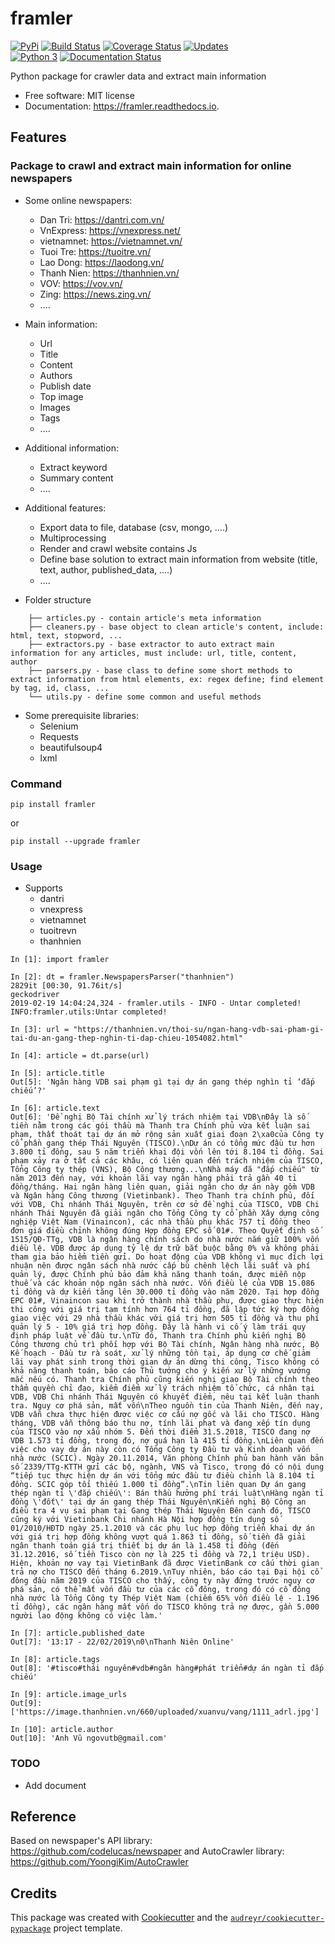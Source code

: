 framler
=======

[![PyPi](https://img.shields.io/pypi/v/framler.svg)](https://pypi.python.org/pypi/framler) 
[![Build Status](https://travis-ci.org/huyhoang17/framler.svg?branch=master)](https://travis-ci.org/huyhoang17/framler) 
[![Coverage Status](https://coveralls.io/repos/github/huyhoang17/framler/badge.svg?branch=master)](https://coveralls.io/github/huyhoang17/framler?branch=master)
[![Updates](https://pyup.io/repos/github/huyhoang17/framler/shield.svg)](https://pyup.io/repos/github/huyhoang17/framler/)  
[![Python 3](https://pyup.io/repos/github/huyhoang17/framler/python-3-shield.svg)](https://pyup.io/repos/github/huyhoang17/framler/)
[![Documentation Status](https://readthedocs.org/projects/framler/badge/?version=latest)](https://framler.readthedocs.io/en/latest/?badge=latest)


Python package for crawler data and extract main information 

- Free software: MIT license
- Documentation: https://framler.readthedocs.io.


Features
--------

### Package to crawl and extract main information for online newspapers

- Some online newspapers:
    - Dan Tri: https://dantri.com.vn/
    - VnExpress: https://vnexpress.net/
    - vietnamnet: https://vietnamnet.vn/
    - Tuoi Tre: https://tuoitre.vn/
    - Lao Dong: https://laodong.vn/
    - Thanh Nien: https://thanhnien.vn/
    - VOV: https://vov.vn/
    - Zing: https://news.zing.vn/
    - .... 

- Main information:
    - Url
    - Title
    - Content
    - Authors
    - Publish date
    - Top image
    - Images
    - Tags
    - ....

- Additional information:
    - Extract keyword
    - Summary content  
    - .... 

- Additional features:
    - Export data to file, database (csv, mongo, ....)
    - Multiprocessing
    - Render and crawl website contains Js
    - Define base solution to extract main information from website (title, text, author, published_data, ....)
    - ....

- Folder structure
```
    ├── articles.py - contain article's meta information 
    ├── cleaners.py - base object to clean article's content, include: html, text, stopword, ...
    ├── extractors.py - base extractor to auto extract main information for any articles, must include: url, title, content, author
    ├── parsers.py - base class to define some short methods to extract information from html elements, ex: regex define; find element by tag, id, class, ...
    └── utils.py - define some common and useful methods
```

- Some prerequisite libraries:
    - Selenium
    - Requests
    - beautifulsoup4
    - lxml

### Command

```
pip install framler
```

or

```
pip install --upgrade framler
```

### Usage

- Supports
    - dantri
    - vnexpress
    - vietnamnet
    - tuoitrevn
    - thanhnien

```
In [1]: import framler                                                                                                                                                                                              

In [2]: dt = framler.NewspapersParser("thanhnien")                                                                                                                                                                                 
2829it [00:30, 91.76it/s] 
geckodriver
2019-02-19 14:04:24,324 - framler.utils - INFO - Untar completed!
INFO:framler.utils:Untar completed!

In [3]: url = "https://thanhnien.vn/thoi-su/ngan-hang-vdb-sai-pham-gi-tai-du-an-gang-thep-nghin-ti-dap-chieu-1054082.html"                                                                       

In [4]: article = dt.parse(url)                                                                                                                                                                                     

In [5]: article.title                                                                                                                                                                                               
Out[5]: 'Ngân hàng VDB sai phạm gì tại dự án gang thép nghìn tỉ ‘đắp chiếu’?'

In [6]: article.text                                                                                                                                                                                                
Out[6]: 'Đề nghị Bộ Tài chính xử lý trách nhiệm tại VDB\nĐây là số tiền nằm trong các gói thầu mà Thanh tra Chính phủ vừa kết luận sai phạm, thất thoát tại dự án mở rộng sản xuất giai đoạn 2\xa0của Công ty cổ phần gang thép Thái Nguyên (TISCO).\nDự án có tổng mức đầu tư hơn 3.800 tỉ đồng, sau 5 năm triển khai đội vốn lên tới 8.104 tỉ đồng. Sai phạm xảy ra ở tất cả các khâu, có liên quan đến trách nhiệm của TISCO, Tổng Công ty thép (VNS), Bộ Công thương...\nNhà máy đã "đắp chiếu" từ năm 2013 đến nay, với khoản lãi vay ngân hàng phải trả gần 40 tỉ đồng/tháng. Hai ngân hàng liên quan, giải ngân cho dự án này gồm VDB và Ngân hàng Công thương (Vietinbank). Theo Thanh tra chính phủ, đối với VDB, Chi nhánh Thái Nguyên, trên cơ sở đề nghị của TISCO, VDB Chi nhánh Thái Nguyên đã giải ngân cho Tổng Công ty cổ phần Xây dựng công nghiệp Việt Nam (Vinaincon), các nhà thầu phụ khác 757 tỉ đồng theo đơn giá điều chỉnh không đúng Hợp đồng EPC số 01#. Theo Quyết định số 1515/QĐ-TTg, VDB là ngân hàng chính sách do nhà nước nắm giữ 100% vốn điều lệ. VDB được áp dụng tỷ lệ dự trữ bắt buộc bằng 0% và không phải tham gia bảo hiểm tiền gửi. Do hoạt động của VDB không vì mục đích lợi nhuận nên được ngân sách nhà nước cấp bù chênh lệch lãi suất và phí quản lý, được Chính phủ bảo đảm khả năng thanh toán, được miễn nộp thuế và các khoản nộp ngân sách nhà nước. Vốn điều lệ của VDB 15.086 tỉ đồng và dự kiến tăng lên 30.000 tỉ đồng vào năm 2020. Tại hợp đồng EPC 01#, Vinaincon sau khi trở thành nhà thầu phụ, được giao thực hiện thi công với giá trị tạm tính hơn 764 tỉ đồng, đã lập tức ký hợp đồng giao việc với 29 nhà thầu khác với giá trị hơn 505 tỉ đồng và thu phí quản lý 5 - 10% giá trị hợp đồng. Đây là hành vi cố ý làm trái quy định pháp luật về đầu tư.\nTừ đó, Thanh tra Chính phủ kiến nghị Bộ Công thương chủ trì phối hợp với Bộ Tài chính, Ngân hàng nhà nước, Bộ Kế hoạch - Đầu tư rà soát, xử lý những tồn tại, áp dụng cơ chế giảm lãi vay phát sinh trong thời gian dự án dừng thi công, Tisco không có khả năng thanh toán, báo cáo Thủ tướng cho ý kiến xử lý những vướng mắc nếu có. Thanh tra Chính phủ cũng kiến nghị giao Bộ Tài chính theo thẩm quyền chỉ đạo, kiểm điểm xử lý trách nhiệm tổ chức, cá nhân tại VDB, VDB Chi nhánh Thái Nguyên có khuyết điểm, nêu tại kết luận thanh tra. Nguy cơ phá sản, mất vốn\nTheo nguồn tin của Thanh Niên, đến nay, VDB vẫn chưa thực hiện được việc cơ cấu nợ gốc và lãi cho TISCO. Hàng tháng, VDB vẫn thông báo thu nợ, tính lãi phạt và đang xếp tín dụng của TISCO vào nợ xấu nhóm 5. Đến thời điểm 31.5.2018, TISCO đang nợ VDB 1.573 tỉ đồng, trong đó, nợ quá hạn là 415 tỉ đồng.\nLiên quan đến việc cho vay dự án này còn có Tổng Công ty Đầu tư và Kinh doanh vốn nhà nước (SCIC). Ngày 20.11.2014, Văn phòng Chính phủ ban hành văn bản số 2339/TTg-KTTH gửi các bộ, ngành, VNS và Tisco, trong đó có nội dung “tiếp tục thực hiện dự án với tổng mức đầu tư điều chỉnh là 8.104 tỉ đồng. SCIC góp tối thiếu 1.000 tỉ đồng”.\nTin liên quan Dự án gang thép ngàn tỉ \'đắp chiếu\': Bán thầu hưởng phí trái luật\nHàng ngàn tỉ đồng \'đốt\' tại dự án gang thép Thái Nguyên\nKiến nghị Bộ Công an điều tra 4 vụ sai phạm tại Gang thép Thái Nguyên Bên cạnh đó, TISCO cũng ký với Vietinbank Chi nhánh Hà Nội hợp đồng tín dụng số 01/2010/HĐTD ngày 25.1.2010 và các phụ lục hợp đồng triển khai dự án với giá trị hợp đồng không vượt quá 1.863 tỉ đồng, số tiền đã giải ngân thanh toán giá trị thiết bị dự án là 1.458 tỉ đồng (đến 31.12.2016, số tiền Tisco còn nợ là 225 tỉ đồng và 72,1 triệu USD). Hiện, khoản nợ vay tại VietinBank đã được VietinBank cơ cấu thời gian trả nợ cho TISCO đến tháng 6.2019.\nTuy nhiên, báo cáo tại Đại hội cổ đông đầu năm 2019 của TISCO cho thấy, công ty này đứng trước nguy cơ phá sản, có thể mất vốn đầu tư của các cổ đông, trong đó có cổ đông nhà nước là Tổng Công ty Thép Việt Nam (chiếm 65% vốn điều lệ - 1.196 tỉ đồng), các ngân hàng mất vốn do TISCO không trả nợ được, gần 5.000 người lao động không có việc làm.'

In [7]: article.published_date                                                                                                                                                                                      
Out[7]: '13:17 - 22/02/2019\n0\nThanh Niên Online'

In [8]: article.tags                                                                                                                                                                                                
Out[8]: '#tisco#thái nguyên#vdb#ngân hàng#phát triển#dự án ngàn tỉ đắp chiếu'

In [9]: article.image_urls                                                                                                                                                                                          
Out[9]: 
['https://image.thanhnien.vn/660/uploaded/xuanvu/vang/1111_adrl.jpg']

In [10]: article.author                                                                                                                                                                                      
Out[10]: 'Anh Vũ ngovutb@gmail.com'
```

### TODO

- Add document

Reference
---------

Based on newspaper's API library: https://github.com/codelucas/newspaper and AutoCrawler library: https://github.com/YoongiKim/AutoCrawler

Credits
-------

This package was created with [Cookiecutter](https://github.com/audreyr/cookiecutter) and the [`audreyr/cookiecutter-pypackage`](https://github.com/audreyr/cookiecutter-pypackage) project template.

